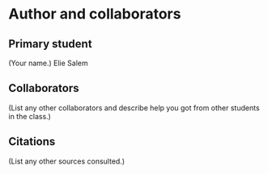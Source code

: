 Author and collaborators
========================

Primary student
---------------
(Your name.)
Elie Salem


Collaborators
-------------
(List any other collaborators and describe help you got from other students
in the class.)


Citations
---------
(List any other sources consulted.)

